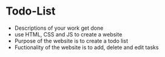# Todo-List
- Descriptions of your work get done 
- use HTML, CSS and JS to create a website
- Purpose of the website is to create a todo list 
- Fuctionality of the website is to add, delete and edit tasks

